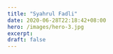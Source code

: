 ```yaml
---
title: "Syahrul Fadli"
date: 2020-06-28T22:18:42+08:00
hero: /images/hero-3.jpg
excerpt:
draft: false
---
```


